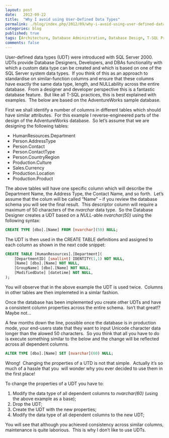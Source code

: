 ```yaml
---
layout: post
date:   2012-09-22
title:  "Why I avoid using User-Defined Data Types"
permalink: ./blog/index.php/2012/09/why-i-avoid-using-user-defined-data-types/
categories: blog
published: true
tags: [Architecture, Database Administration, Database Design, T-SQL Programming, Code Samples, Coding Practices, data types, Development, SQL Server, Storage, Testing]
comments: false
---
```

User-defined data types (UDT) were introduced with SQL Server 2000.  UDTs provide Database Designers, Developers, and DBAs functionality with which a custom data type can be created and which is based on one of the SQL Server system data types.  If you think of this as an approach to standardise on similar-function columns and ensure that these columns have exactly the same data type, length, and NULLability across the entire database.  From a designer and developer perspective this is a fantastic database feature.  But like all T-SQL practices, this is best explained with examples.  The below are based on the AdventureWorks sample database.

First we shall identify a number of columns in different tables which should have similar attributes.  For this example I reverse-engineered parts of the design of the AdventureWorks database.  So let’s assume that we are designing the following tables:

* HumanResources.Department
* Person.AddressType
* Person.Contact
* Person.ContactType
* Person.CountryRegion
* Production.Culture
* Sales.Currency
* Production.Location
* Production.Product

The above tables will have one specific column which will describe the Department Name, the Address Type, the Contact Name, and so forth.  Let’s assume that the colum will be called “Name” – if you review the database schema you will see the final result.  This descriptor column will require a maximum of 50 characters of the _nvarchar_ data type.  So the Database Designer creates a UDT based on a _NULL_-able _nvarchar(50)_ using the following syntax:

``` sql
CREATE TYPE [dbo].[Name] FROM [nvarchar](50) NULL;
```

The UDT is then used in the CREATE TABLE definitions and assigned to each column as shown in the next code snippet:

``` sql
CREATE TABLE [HumanResources].[Department](
    [DepartmentID] [smallint] IDENTITY(1,1) NOT NULL,
    [Name] [dbo].[Name] NOT NULL,
    [GroupName] [dbo].[Name] NOT NULL,
    [ModifiedDate] [datetime] NOT NULL,
);
```

You will observe that in the above example the UDT is used twice.  Columns in other tables are then implemeted in a simlar fashion.

Once the database has been implemented you create other UDTs and have a consistent column properties across the entire schema.  Isn’t that great!?  Maybe not…

A few months down the line, possible once the database is in production mode, your end-users state that they want to input Unicode character data longer than the alowed 50 characters.  So you think that all you have to do is execute something similar to the below and the change will be reflected across all dependent columns.

``` sql
ALTER TYPE [dbo].[Name] SET [nvarchar](60) NULL;
```

Wrong!  Changing the properties of a UTD is not that simple.  Actually it’s so much of a hassle that you  will wonder why you ever decided to use them in the first place!

To change the properties of a UDT you have to:

1. Modify the data type of all dependent columns to _nvarchar(60)_ (using the above example as a base);
2. Drop the UDT;
3. Create the UDT with the new properties;
4. Modify the data type of all dependent columns to the new UDT;

You will see that although you achieved consistency across similar columns, maintenance is quite laborious.  This is why I don’t like to use UDTs.
